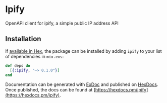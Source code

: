 # Ipify

OpenAPI client for ipify, a simple public IP address API

## Installation

If [available in Hex](https://hex.pm/docs/publish), the package can be installed
by adding `ipify` to your list of dependencies in `mix.exs`:

```elixir
def deps do
  [{:ipify, "~> 0.1.0"}]
end
```

Documentation can be generated with [ExDoc](https://github.com/elixir-lang/ex_doc)
and published on [HexDocs](https://hexdocs.pm). Once published, the docs can
be found at [https://hexdocs.pm/ipify](https://hexdocs.pm/ipify).

